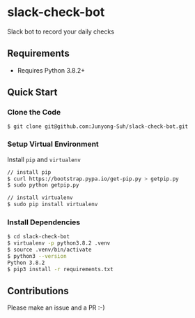 # slack-check-bot

Slack bot to record your daily checks

## Requirements

* Requires Python 3.8.2+

## Quick Start

### Clone the Code

```
$ git clone git@github.com:Junyong-Suh/slack-check-bot.git
```

### Setup Virtual Environment

Install `pip` and `virtualenv`

```bash
// install pip
$ curl https://bootstrap.pypa.io/get-pip.py > getpip.py
$ sudo python getpip.py

// install virtualenv
$ sudo pip install virtualenv
```

### Install Dependencies

```bash
$ cd slack-check-bot
$ virtualenv -p python3.8.2 .venv
$ source .venv/bin/activate
$ python3 --version
Python 3.8.2
$ pip3 install -r requirements.txt
```

## Contributions

Please make an issue and a PR :-)
